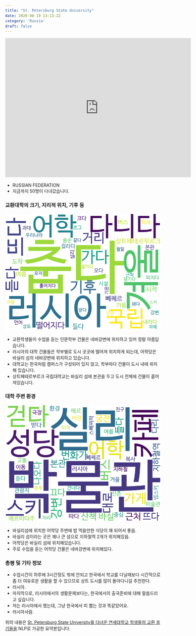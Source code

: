 ```yaml
---
title: "St. Petersburg State University"
date: 2020-08-19 13:13:22
category: 'Russia'
draft: false
---
```


<iframe
width="600"
height="450"
frameborder="0" style="border:0"
src="https://www.google.com/maps/embed/v1/place?key=AIzaSyC9e1AME-pVmWC4hBpFdu5S4dKzyepa3HQ&q=St.+Petersburg+State+University&center=59.941894,30.2989199&zoom=14" allowfullscreen>
</iframe>

* RUSSIAN FEDERATION
* 지금까지 50명이 다녀갔습니다. 

### 교환대학의 크기, 지리적 위치, 기후 등

![gen_info-WordCloud](../univ_wordclouds_okt/gen_info/RU000003_gen_info_okt.png)

* 교환학생들이 수업을 듣는 인문학부 건물은 네바강변에 위치하고 있어 정말 아름답습니다.
* 러시아의 대학 건물들은 학부별로 도시 곳곳에 떨어져 위치하게 되는데, 어학당은 바실리 섬의 네바강변에 위치하고 있습니다.
* 대학교는 한국처럼 캠퍼스가 구성되어 있지 않고, 학부마다 건물이 도시 내에 위치해 있습니다.
* 상트페테르부르크 국립대학교는 바실리 섬에 본관을 두고 도시 전체에 건물이 흩어져있습니다.


### 대학 주변 환경

![env_info-WordCloud](../univ_wordclouds_okt/env_info/RU000003_env_info_okt.png)

* 바실리섬에 위치한 어학당 주변에 밥 먹을만한 식당이 꽤 되어서 좋음.
* 바실리 섬이라는 곳은 꽤나 큰 섬으로 지하철역 2개가 위치해있음.
* 어학당은 바실리 섬에 위치해있습니다.
* 주로 수업을 듣는 어학당 건물은 네바강변에 위치해있다.


### 총평 및 기타 정보 
* 수업시간이 하루에 3시간정도 밖에 안되고 한국에서 학교를 다닐때보다 시간적으로 좀 더 여유로운 생활을 할 수 있으므로 상트 도시를 많이 돌아다니길 추천한다.
* 러시아.
* 마지막으로, 러시아에서의 생활문제보다는, 한국에서의 출국준비에 대해 말씀드리고 싶습니다.
* 저는 러시아에서 했는데, 그냥 한국에서 피 뽑는 것과 똑같았어요.
* 러시아사람.


위의 내용은 [St. Petersburg State University를 다녀온 연세대학교 학생들의 교환 후기들을](http://oia.yonsei.ac.kr/partner/expReport.asp?ucode=RU000003&bgbn=A) NLP로 가공한 요약본입니다. 
